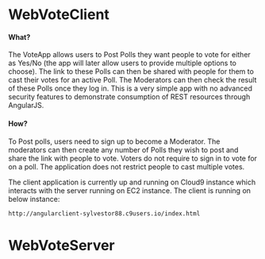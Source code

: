 # WebVoteClient

#### What?
The VoteApp allows users to Post Polls they want people to vote for either as Yes/No (the app will later allow users to provide multiple options to choose). The link to these Polls can then be shared with people for them to cast their votes for an active Poll. The Moderators can then check the result of these Polls once they log in. This is a very simple app with no advanced security features to demonstrate consumption of REST resources through AngularJS.

#### How?
To Post polls, users need to sign up to become a Moderator. The moderators can then create any number of Polls they wish to post and share the link with people to vote. Voters do not require to sign in to vote for on a poll. The application does not restrict people to cast multiple votes.

The client application is currently up and running on Cloud9 instance which interacts with the server running on EC2 instance. The client is running on below instance:
```sh
http://angularclient-sylvestor88.c9users.io/index.html
```
# WebVoteServer

